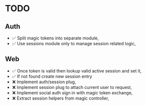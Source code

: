 # TODO

## Auth

* ✅ Split magic tokens into separate module,
* ✅ Use sessions module only to manage session related logic,

## Web

* ✅ Once token is valid then lookup valid active session and set it,
* ✅ If not found create new session entry
* ❌ Implement auth/session plug,
* ❌ Implement session plug to attach current user to request,
* ❌ Implement social auth sign in with magic token exchange,
* ❌ Extract session helpers from magic controller,

